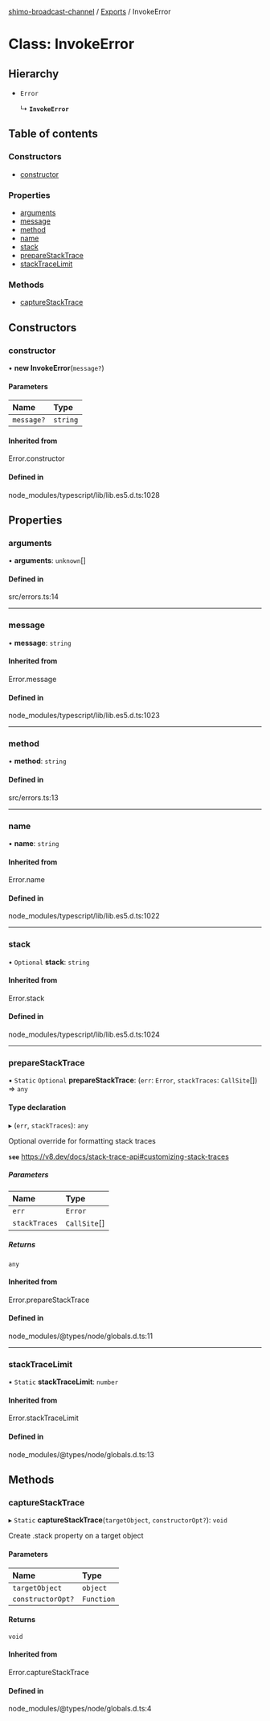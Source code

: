 [shimo-broadcast-channel](../README.md) / [Exports](../modules.md) / InvokeError

# Class: InvokeError

## Hierarchy

- `Error`

  ↳ **`InvokeError`**

## Table of contents

### Constructors

- [constructor](InvokeError.md#constructor)

### Properties

- [arguments](InvokeError.md#arguments)
- [message](InvokeError.md#message)
- [method](InvokeError.md#method)
- [name](InvokeError.md#name)
- [stack](InvokeError.md#stack)
- [prepareStackTrace](InvokeError.md#preparestacktrace)
- [stackTraceLimit](InvokeError.md#stacktracelimit)

### Methods

- [captureStackTrace](InvokeError.md#capturestacktrace)

## Constructors

### constructor

• **new InvokeError**(`message?`)

#### Parameters

| Name | Type |
| :------ | :------ |
| `message?` | `string` |

#### Inherited from

Error.constructor

#### Defined in

node_modules/typescript/lib/lib.es5.d.ts:1028

## Properties

### arguments

• **arguments**: `unknown`[]

#### Defined in

src/errors.ts:14

___

### message

• **message**: `string`

#### Inherited from

Error.message

#### Defined in

node_modules/typescript/lib/lib.es5.d.ts:1023

___

### method

• **method**: `string`

#### Defined in

src/errors.ts:13

___

### name

• **name**: `string`

#### Inherited from

Error.name

#### Defined in

node_modules/typescript/lib/lib.es5.d.ts:1022

___

### stack

• `Optional` **stack**: `string`

#### Inherited from

Error.stack

#### Defined in

node_modules/typescript/lib/lib.es5.d.ts:1024

___

### prepareStackTrace

▪ `Static` `Optional` **prepareStackTrace**: (`err`: `Error`, `stackTraces`: `CallSite`[]) => `any`

#### Type declaration

▸ (`err`, `stackTraces`): `any`

Optional override for formatting stack traces

**`see`** https://v8.dev/docs/stack-trace-api#customizing-stack-traces

##### Parameters

| Name | Type |
| :------ | :------ |
| `err` | `Error` |
| `stackTraces` | `CallSite`[] |

##### Returns

`any`

#### Inherited from

Error.prepareStackTrace

#### Defined in

node_modules/@types/node/globals.d.ts:11

___

### stackTraceLimit

▪ `Static` **stackTraceLimit**: `number`

#### Inherited from

Error.stackTraceLimit

#### Defined in

node_modules/@types/node/globals.d.ts:13

## Methods

### captureStackTrace

▸ `Static` **captureStackTrace**(`targetObject`, `constructorOpt?`): `void`

Create .stack property on a target object

#### Parameters

| Name | Type |
| :------ | :------ |
| `targetObject` | `object` |
| `constructorOpt?` | `Function` |

#### Returns

`void`

#### Inherited from

Error.captureStackTrace

#### Defined in

node_modules/@types/node/globals.d.ts:4
